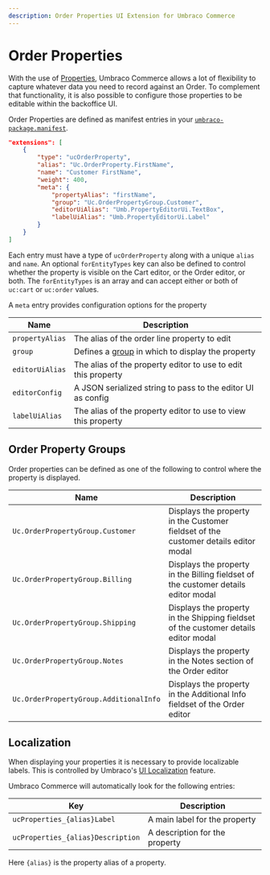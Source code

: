 ```yaml
---
description: Order Properties UI Extension for Umbraco Commerce
---
```


# Order Properties
With the use of [Properties](../properties.md), Umbraco Commerce allows a lot of flexibility to capture whatever data you need to record against an Order. To complement that functionality, it is also possible to configure those properties to be editable within the backoffice UI.

Order Properties are defined as manifest entries in your [`umbraco-package.manifest`](https://docs.umbraco.com/umbraco-cms/extending/package-manifest).

```json
"extensions": [
    {
        "type": "ucOrderProperty",
        "alias": "Uc.OrderProperty.FirstName",
        "name": "Customer FirstName",
        "weight": 400,
        "meta": {
            "propertyAlias": "firstName",
            "group": "Uc.OrderPropertyGroup.Customer",
            "editorUiAlias": "Umb.PropertyEditorUi.TextBox",
            "labelUiAlias": "Umb.PropertyEditorUi.Label"
        }
    }
]
```

Each entry must have a type of `ucOrderProperty` along with a unique `alias` and `name`. An optional `forEntityTypes` key can also be defined to control whether the property is visible on the Cart editor, or the Order editor, or both. The `forEntityTypes` is an array and can accept either or both of `uc:cart` or `uc:order` values.

A `meta` entry provides configuration options for the property

| Name | Description |  
| -- | -- |
| `propertyAlias` | The alias of the order line property to edit |
| `group` | Defines a [group](#order-property-groups) in which to display the property |
| `editorUiAlias` | The alias of the property editor to use to edit this property |
| `editorConfig` | A JSON serialized string to pass to the editor UI as config |
| `labelUiAlias` | The alias of the property editor to use to view this property |

## Order Property Groups

Order properties can be defined as one of the following to control where the property is displayed.

| Name | Description |  
| -- | -- |
| `Uc.OrderPropertyGroup.Customer` | Displays the property in the Customer fieldset of the customer details editor modal |
| `Uc.OrderPropertyGroup.Billing` | Displays the property in the Billing fieldset of the customer details editor modal |
| `Uc.OrderPropertyGroup.Shipping` | Displays the property in the Shipping fieldset of the customer details editor modal |
| `Uc.OrderPropertyGroup.Notes` | Displays the property in the Notes section of the Order editor |
| `Uc.OrderPropertyGroup.AdditionalInfo` | Displays the property in the Additional Info fieldset of the Order editor |

## Localization

When displaying your properties it is necessary to provide localizable labels. This is controlled by Umbraco's [UI Localization](https://docs.umbraco.com/umbraco-cms/extending/language-files/ui-localization) feature.

Umbraco Commerce will automatically look for the following entries:

| Key |  Description |
| --- | --- | 
| `ucProperties_{alias}Label` | A main label for the property |
| `ucProperties_{alias}Description` | A description for the property |

Here `{alias}` is the property alias of a property.